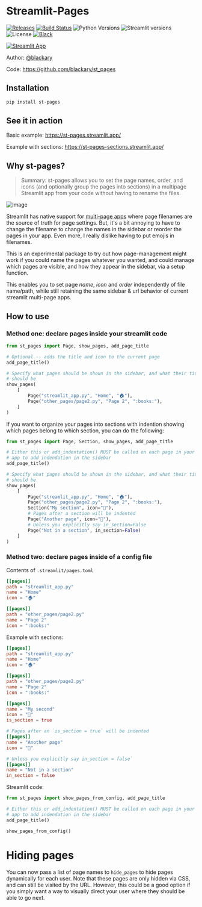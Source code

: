 # Streamlit-Pages

[![Releases](https://img.shields.io/pypi/v/st-pages)](https://pypi.org/project/st-pages/)
[![Build Status](https://img.shields.io/github/actions/workflow/status/blackary/st_pages/testing.yml?branch=main)](https://github.com/blackary/st_pages/actions?query=workflow%3A%22testing%22+branch%3Amain)
![Python Versions](https://img.shields.io/pypi/pyversions/st_pages.svg)
![Streamlit versions](https://img.shields.io/badge/streamlit-1.21.0--1.24.0-white.svg)
![License](https://img.shields.io/github/license/blackary/st_pages)
[![Black](https://img.shields.io/badge/code%20style-black-000000.svg)](https://github.com/psf/black)

[![Streamlit App](https://static.streamlit.io/badges/streamlit_badge_black_white.svg)](https://st-pages.streamlit.app)

Author: [@blackary](https://github.com/blackary)

Code: https://github.com/blackary/st_pages

## Installation

```sh
pip install st-pages
```

## See it in action

Basic example: https://st-pages.streamlit.app/

Example with sections: https://st-pages-sections.streamlit.app/

## Why st-pages?

> Summary: st-pages allows you to set the page names, order, and icons (and optionally
> group the pages into sections) in a multipage Streamlit app from your code without
> having to rename the files.

![image](https://user-images.githubusercontent.com/4040678/204576356-a436713f-93e4-41e3-82b9-6efeff744355.png)

Streamlit has native support for [multi-page apps](https://blog.streamlit.io/introducing-multipage-apps/)
where page filenames are the source of truth for page settings. But, it's a bit annoying
to have to change the filename to change the names in the sidebar or reorder the pages
in your app. Even more, I really dislike having to put emojis in filenames.

This is an experimental package to try out how page-management might work if
you could name the pages whatever you wanted, and could manage which pages are visible,
and how they appear in the sidebar, via a setup function.

This enables you to set page _name_, _icon_ and _order_ independently of file name/path,
while still retaining the same sidebar & url behavior of current streamlit multi-page
apps.

## How to use

### Method one: declare pages inside your streamlit code

```python
from st_pages import Page, show_pages, add_page_title

# Optional -- adds the title and icon to the current page
add_page_title()

# Specify what pages should be shown in the sidebar, and what their titles and icons
# should be
show_pages(
    [
        Page("streamlit_app.py", "Home", "🏠"),
        Page("other_pages/page2.py", "Page 2", ":books:"),
    ]
)
```

If you want to organize your pages into sections with indention showing which pages
belong to which section, you can do the following:

```python
from st_pages import Page, Section, show_pages, add_page_title

# Either this or add_indentation() MUST be called on each page in your
# app to add indendation in the sidebar
add_page_title()

# Specify what pages should be shown in the sidebar, and what their titles and icons
# should be
show_pages(
    [
        Page("streamlit_app.py", "Home", "🏠"),
        Page("other_pages/page2.py", "Page 2", ":books:"),
        Section("My section", icon="🎈️"),
        # Pages after a section will be indented
        Page("Another page", icon="💪"),
        # Unless you explicitly say in_section=False
        Page("Not in a section", in_section=False)
    ]
)
```

### Method two: declare pages inside of a config file

Contents of `.streamlit/pages.toml`

```toml
[[pages]]
path = "streamlit_app.py"
name = "Home"
icon = "🏠"

[[pages]]
path = "other_pages/page2.py"
name = "Page 2"
icon = ":books:"
```

Example with sections:

```toml
[[pages]]
path = "streamlit_app.py"
name = "Home"
icon = "🏠"

[[pages]]
path = "other_pages/page2.py"
name = "Page 2"
icon = ":books:"

[[pages]]
name = "My second"
icon = "🎈️"
is_section = true

# Pages after an `is_section = true` will be indented
[[pages]]
name = "Another page"
icon = "💪"

# Unless you explicitly say in_section = false`
[[pages]]
name = "Not in a section"
in_section = false
```

Streamlit code:

```python
from st_pages import show_pages_from_config, add_page_title

# Either this or add_indentation() MUST be called on each page in your
# app to add indendation in the sidebar
add_page_title()

show_pages_from_config()
```

# Hiding pages

You can now pass a list of page names to `hide_pages` to hide pages dynamically for each
user. Note that these pages are only hidden via CSS, and can still be visited by the URL.
However, this could be a good option if you simply want a way to visually direct your
user where they should be able to go next.
